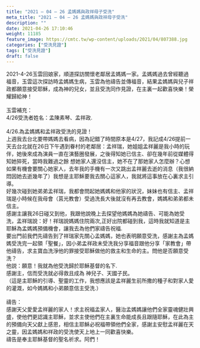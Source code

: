 ```yaml
---
title: "2021 – 04 – 26 孟媽媽與政祥母子受洗"
meta_title: "2021 – 04 – 26 孟媽媽與政祥母子受洗"
description: ""
date: 2021-04-26 17:10:46
weight: 11185
feature_image: https://cmtc.tw/wp-content/uploads/2021/04/807388.jpg
categories: ["受洗見證"]
tags: ["受洗見證"]
draft: false
---
```


2021-4-26玉雲回娘家，順道探訪關懷老鄰居孟媽媽一家。孟媽媽過去曾經聽過福音，玉雲這次探訪時孟媽媽生病，玉雲為他禱告並傳福音，結果孟媽媽與兒子祥政都願意接受耶穌，成為神的兒女，並且受洗同作見證，在主裏一起歡喜快樂！榮耀歸給神！<br />
<br />
玉雲補充：<br />
4/26受洗者姓名：孟陳素琴、孟祥政.<br />
<br />
4/26.為孟媽媽和孟祥政受洗的見證！<br />
上週我去台北要帶媽媽去看病，因為記錯了時間原本是4/27，我記成4/26提前一天去台北就在26日下午遇到眷村的老鄰居：孟祥瑞，她姐姐孟祥麗是我小時的玩伴，她後來成為演員一直在演藝圈發展，之後得知她已信主、卻在幾年前從媒體得知她猝死，當時我難過之餘 想她家人還沒信主，她不在了那她家人怎麼辦？心想如果有機會要關心她家人，去年我的手機有一次又跳出孟祥麗去逝的消息（我很納悶因她去逝幾年了）我想是主耶穌要我去關心這家人，我就將這事放在心裏求主引導。<br />
好幾次碰到她弟弟孟祥瑞，我都會問起她媽媽和他家的狀況，妹妹也有信主、孟祥瑞是小時候在我母會（莒光教會）受過洗長大後就沒有再去教會，媽媽和弟弟都未信主。<br />
感謝主讓我26日碰又到他，我跟他說晚上去探望他媽媽為她禱告、可能為她受洗，孟祥瑞說：好！祥瑞說媽媽住院兩次,正好出院都碰到我，這時我就知道是主耶穌為孟媽媽預備機會，讓我去為他們家禱告祝福.<br />
要出門前我們先禱告到了祥瑞家先關心孟媽媽，她也表明願意受洗，感謝主為孟媽媽受洗完一起領「聖餐」，因小弟孟祥政未受洗我分享福音跟他分享「家教會」帶他禱告，求主寶血洗淨他的罪接受耶穌做他的救主和生命的主。問他是否願意受洗？<br />
他説：願意！我就為他受洗歸於耶穌基督的名下.<br />
感謝主，信而受洗就必得救且成為 神兒子、天國子民。<br />
（這是主耶穌的引導、聖靈的工作，我想應該是孟祥麗生前所撒的種子和對家人愛的灌溉，如今媽媽和小弟願意信主受洗.）<br />
<br />
禱告：<br />
感謝天父愛愛孟祥麗的家人！求主祝福孟家人，醫治孟媽媽讓他們全家靈魂健壯興盛，使他們更認識主耶穌，並求主使他們在主裏生命能成長且跟隨耶穌，在此為主的預備向天父獻上感恩，相信主耶穌必祝福帶領他們全家，感謝主安慰孟祥麗在天之靈，因孟媽媽和祥政的受洗使天上地上一同歡喜快樂。<br />
禱告是奉主耶穌基督的聖名祈求。阿們！<br />
<br />
&nbsp;<br />
<br />
&nbsp;<br />
<br />
&nbsp;<br />
<br />
&nbsp;<br />
<br />
&nbsp;
        